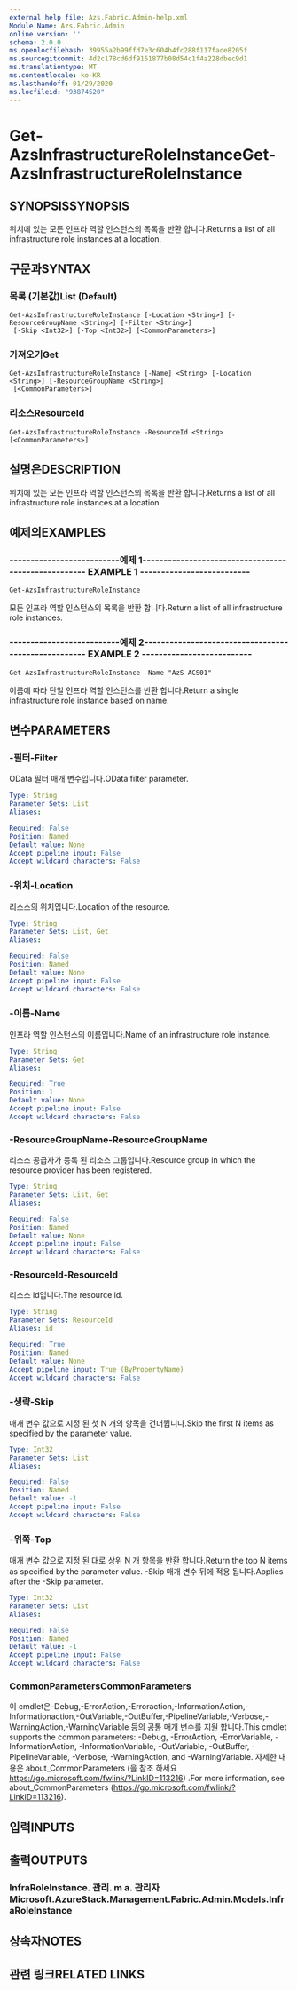```yaml
---
external help file: Azs.Fabric.Admin-help.xml
Module Name: Azs.Fabric.Admin
online version: ''
schema: 2.0.0
ms.openlocfilehash: 39955a2b99ffd7e3c604b4fc288f117face8205f
ms.sourcegitcommit: 4d2c178cd6df9151877b08d54c1f4a228dbec9d1
ms.translationtype: MT
ms.contentlocale: ko-KR
ms.lasthandoff: 01/29/2020
ms.locfileid: "93874520"
---
```

# <span data-ttu-id="76869-101">Get-AzsInfrastructureRoleInstance</span><span class="sxs-lookup"><span data-stu-id="76869-101">Get-AzsInfrastructureRoleInstance</span></span>

## <span data-ttu-id="76869-102">SYNOPSIS</span><span class="sxs-lookup"><span data-stu-id="76869-102">SYNOPSIS</span></span>
<span data-ttu-id="76869-103">위치에 있는 모든 인프라 역할 인스턴스의 목록을 반환 합니다.</span><span class="sxs-lookup"><span data-stu-id="76869-103">Returns a list of all infrastructure role instances at a location.</span></span>

## <span data-ttu-id="76869-104">구문과</span><span class="sxs-lookup"><span data-stu-id="76869-104">SYNTAX</span></span>

### <span data-ttu-id="76869-105">목록 (기본값)</span><span class="sxs-lookup"><span data-stu-id="76869-105">List (Default)</span></span>
```
Get-AzsInfrastructureRoleInstance [-Location <String>] [-ResourceGroupName <String>] [-Filter <String>]
 [-Skip <Int32>] [-Top <Int32>] [<CommonParameters>]
```

### <span data-ttu-id="76869-106">가져오기</span><span class="sxs-lookup"><span data-stu-id="76869-106">Get</span></span>
```
Get-AzsInfrastructureRoleInstance [-Name] <String> [-Location <String>] [-ResourceGroupName <String>]
 [<CommonParameters>]
```

### <span data-ttu-id="76869-107">리소스</span><span class="sxs-lookup"><span data-stu-id="76869-107">ResourceId</span></span>
```
Get-AzsInfrastructureRoleInstance -ResourceId <String> [<CommonParameters>]
```

## <span data-ttu-id="76869-108">설명은</span><span class="sxs-lookup"><span data-stu-id="76869-108">DESCRIPTION</span></span>
<span data-ttu-id="76869-109">위치에 있는 모든 인프라 역할 인스턴스의 목록을 반환 합니다.</span><span class="sxs-lookup"><span data-stu-id="76869-109">Returns a list of all infrastructure role instances at a location.</span></span>

## <span data-ttu-id="76869-110">예제의</span><span class="sxs-lookup"><span data-stu-id="76869-110">EXAMPLES</span></span>

### <span data-ttu-id="76869-111">--------------------------예제 1--------------------------</span><span class="sxs-lookup"><span data-stu-id="76869-111">-------------------------- EXAMPLE 1 --------------------------</span></span>
```
Get-AzsInfrastructureRoleInstance
```

<span data-ttu-id="76869-112">모든 인프라 역할 인스턴스의 목록을 반환 합니다.</span><span class="sxs-lookup"><span data-stu-id="76869-112">Return a list of all infrastructure role instances.</span></span>

### <span data-ttu-id="76869-113">--------------------------예제 2--------------------------</span><span class="sxs-lookup"><span data-stu-id="76869-113">-------------------------- EXAMPLE 2 --------------------------</span></span>
```
Get-AzsInfrastructureRoleInstance -Name "AzS-ACS01"
```

<span data-ttu-id="76869-114">이름에 따라 단일 인프라 역할 인스턴스를 반환 합니다.</span><span class="sxs-lookup"><span data-stu-id="76869-114">Return a single infrastructure role instance based on name.</span></span>

## <span data-ttu-id="76869-115">변수</span><span class="sxs-lookup"><span data-stu-id="76869-115">PARAMETERS</span></span>

### <span data-ttu-id="76869-116">-필터</span><span class="sxs-lookup"><span data-stu-id="76869-116">-Filter</span></span>
<span data-ttu-id="76869-117">OData 필터 매개 변수입니다.</span><span class="sxs-lookup"><span data-stu-id="76869-117">OData filter parameter.</span></span>

```yaml
Type: String
Parameter Sets: List
Aliases: 

Required: False
Position: Named
Default value: None
Accept pipeline input: False
Accept wildcard characters: False
```

### <span data-ttu-id="76869-118">-위치</span><span class="sxs-lookup"><span data-stu-id="76869-118">-Location</span></span>
<span data-ttu-id="76869-119">리소스의 위치입니다.</span><span class="sxs-lookup"><span data-stu-id="76869-119">Location of the resource.</span></span>

```yaml
Type: String
Parameter Sets: List, Get
Aliases: 

Required: False
Position: Named
Default value: None
Accept pipeline input: False
Accept wildcard characters: False
```

### <span data-ttu-id="76869-120">-이름</span><span class="sxs-lookup"><span data-stu-id="76869-120">-Name</span></span>
<span data-ttu-id="76869-121">인프라 역할 인스턴스의 이름입니다.</span><span class="sxs-lookup"><span data-stu-id="76869-121">Name of an infrastructure role instance.</span></span>

```yaml
Type: String
Parameter Sets: Get
Aliases: 

Required: True
Position: 1
Default value: None
Accept pipeline input: False
Accept wildcard characters: False
```

### <span data-ttu-id="76869-122">-ResourceGroupName</span><span class="sxs-lookup"><span data-stu-id="76869-122">-ResourceGroupName</span></span>
<span data-ttu-id="76869-123">리소스 공급자가 등록 된 리소스 그룹입니다.</span><span class="sxs-lookup"><span data-stu-id="76869-123">Resource group in which the resource provider has been registered.</span></span>

```yaml
Type: String
Parameter Sets: List, Get
Aliases: 

Required: False
Position: Named
Default value: None
Accept pipeline input: False
Accept wildcard characters: False
```

### <span data-ttu-id="76869-124">-ResourceId</span><span class="sxs-lookup"><span data-stu-id="76869-124">-ResourceId</span></span>
<span data-ttu-id="76869-125">리소스 id입니다.</span><span class="sxs-lookup"><span data-stu-id="76869-125">The resource id.</span></span>

```yaml
Type: String
Parameter Sets: ResourceId
Aliases: id

Required: True
Position: Named
Default value: None
Accept pipeline input: True (ByPropertyName)
Accept wildcard characters: False
```

### <span data-ttu-id="76869-126">-생략</span><span class="sxs-lookup"><span data-stu-id="76869-126">-Skip</span></span>
<span data-ttu-id="76869-127">매개 변수 값으로 지정 된 첫 N 개의 항목을 건너뜁니다.</span><span class="sxs-lookup"><span data-stu-id="76869-127">Skip the first N items as specified by the parameter value.</span></span>

```yaml
Type: Int32
Parameter Sets: List
Aliases: 

Required: False
Position: Named
Default value: -1
Accept pipeline input: False
Accept wildcard characters: False
```

### <span data-ttu-id="76869-128">-위쪽</span><span class="sxs-lookup"><span data-stu-id="76869-128">-Top</span></span>
<span data-ttu-id="76869-129">매개 변수 값으로 지정 된 대로 상위 N 개 항목을 반환 합니다.</span><span class="sxs-lookup"><span data-stu-id="76869-129">Return the top N items as specified by the parameter value.</span></span>
<span data-ttu-id="76869-130">-Skip 매개 변수 뒤에 적용 됩니다.</span><span class="sxs-lookup"><span data-stu-id="76869-130">Applies after the -Skip parameter.</span></span>

```yaml
Type: Int32
Parameter Sets: List
Aliases: 

Required: False
Position: Named
Default value: -1
Accept pipeline input: False
Accept wildcard characters: False
```

### <span data-ttu-id="76869-131">CommonParameters</span><span class="sxs-lookup"><span data-stu-id="76869-131">CommonParameters</span></span>
<span data-ttu-id="76869-132">이 cmdlet은-Debug,-ErrorAction,-Erroraction,-InformationAction,-Informationaction,-OutVariable,-OutBuffer,-PipelineVariable,-Verbose,-WarningAction,-WarningVariable 등의 공통 매개 변수를 지원 합니다.</span><span class="sxs-lookup"><span data-stu-id="76869-132">This cmdlet supports the common parameters: -Debug, -ErrorAction, -ErrorVariable, -InformationAction, -InformationVariable, -OutVariable, -OutBuffer, -PipelineVariable, -Verbose, -WarningAction, and -WarningVariable.</span></span> <span data-ttu-id="76869-133">자세한 내용은 about_CommonParameters (을 참조 하세요 https://go.microsoft.com/fwlink/?LinkID=113216) .</span><span class="sxs-lookup"><span data-stu-id="76869-133">For more information, see about_CommonParameters (https://go.microsoft.com/fwlink/?LinkID=113216).</span></span>

## <span data-ttu-id="76869-134">입력</span><span class="sxs-lookup"><span data-stu-id="76869-134">INPUTS</span></span>

## <span data-ttu-id="76869-135">출력</span><span class="sxs-lookup"><span data-stu-id="76869-135">OUTPUTS</span></span>

### <span data-ttu-id="76869-136">InfraRoleInstance. 관리. m a. 관리자</span><span class="sxs-lookup"><span data-stu-id="76869-136">Microsoft.AzureStack.Management.Fabric.Admin.Models.InfraRoleInstance</span></span>

## <span data-ttu-id="76869-137">상속자</span><span class="sxs-lookup"><span data-stu-id="76869-137">NOTES</span></span>

## <span data-ttu-id="76869-138">관련 링크</span><span class="sxs-lookup"><span data-stu-id="76869-138">RELATED LINKS</span></span>

